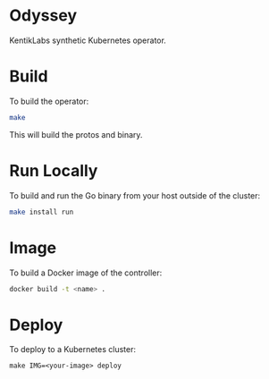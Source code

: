 # Odyssey
KentikLabs synthetic Kubernetes operator.

# Build
To build the operator:

```bash
make
```

This will build the protos and binary.

# Run Locally
To build and run the Go binary from your host outside of the cluster:

```bash
make install run
```

# Image
To build a Docker image of the controller:

```bash
docker build -t <name> .
```

# Deploy
To deploy to a Kubernetes cluster:

```
make IMG=<your-image> deploy
```
